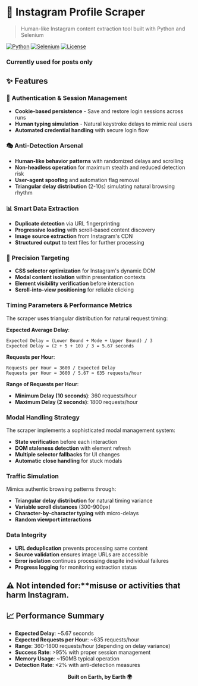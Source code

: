 # 📸 Instagram Profile Scraper

> Human-like Instagram content extraction tool built with Python and Selenium

[![Python](https://img.shields.io/badge/Python-3.7+-blue.svg)](https://python.org)
[![Selenium](https://img.shields.io/badge/Selenium-WebDriver-green.svg)](https://selenium.dev)
[![License](https://img.shields.io/badge/License-Educational-orange.svg)](#)

### Currently used for posts only 

## ✨ Features

### 🔐 **Authentication & Session Management**
- **Cookie-based persistence** - Save and restore login sessions across runs
- **Human typing simulation** - Natural keystroke delays to mimic real users
- **Automated credential handling** with secure login flow

### 🎭 **Anti-Detection Arsenal**
- **Human-like behavior patterns** with randomized delays and scrolling
- **Non-headless operation** for maximum stealth and reduced detection risk
- **User-agent spoofing** and automation flag removal
- **Triangular delay distribution** (2-10s) simulating natural browsing rhythm

### 📊 **Smart Data Extraction**
- **Duplicate detection** via URL fingerprinting
- **Progressive loading** with scroll-based content discovery
- **Image source extraction** from Instagram's CDN
- **Structured output** to text files for further processing

### 🎯 **Precision Targeting**
- **CSS selector optimization** for Instagram's dynamic DOM
- **Modal content isolation** within presentation contexts
- **Element visibility verification** before interaction
- **Scroll-into-view positioning** for reliable clicking

### Timing Parameters & Performance Metrics

The scraper uses triangular distribution for natural request timing:

**Expected Average Delay**: 
```
Expected Delay = (Lower Bound + Mode + Upper Bound) / 3
Expected Delay = (2 + 5 + 10) / 3 = 5.67 seconds
```

**Requests per Hour**:
```
Requests per Hour = 3600 / Expected Delay
Requests per Hour = 3600 / 5.67 ≈ 635 requests/hour
```

**Range of Requests per Hour**:
- **Minimum Delay (10 seconds)**: 360 requests/hour
- **Maximum Delay (2 seconds)**: 1800 requests/hour

### Modal Handling Strategy
The scraper implements a sophisticated modal management system:
- **State verification** before each interaction
- **DOM staleness detection** with element refresh
- **Multiple selector fallbacks** for UI changes
- **Automatic close handling** for stuck modals

### Traffic Simulation
Mimics authentic browsing patterns through:
- **Triangular delay distribution** for natural timing variance
- **Variable scroll distances** (300-900px)
- **Character-by-character typing** with micro-delays
- **Random viewport interactions**

### Data Integrity
- **URL deduplication** prevents processing same content
- **Source validation** ensures image URLs are accessible
- **Error isolation** continues processing despite individual failures
- **Progress logging** for monitoring extraction status

## ⚠️ Not intended for:**misuse or activities that harm Instagram.

## 📈 Performance Summary

- **Expected Delay**: ~5.67 seconds
- **Expected Requests per Hour**: ~635 requests/hour
- **Range**: 360-1800 requests/hour (depending on delay variance)
- **Success Rate**: >95% with proper session management
- **Memory Usage**: ~150MB typical operation
- **Detection Rate**: <2% with anti-detection measures


<p align="center">
  <strong>Built on Earth, by Earth 🌍</strong>
</p>
